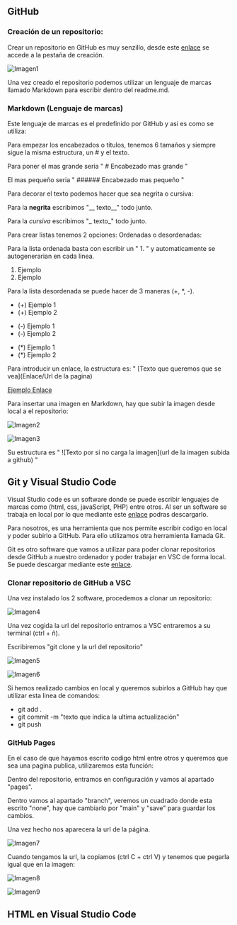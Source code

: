 
## GitHub

### Creación de un repositorio:
Crear un repositorio en GitHub es muy senzillo, desde este [enlace](https://github.com/new) se accede a la pestaña de creación.

![Imagen1](https://github.com/ChristianMonrabal/Documentacion_MP4_UF1_MonrabalDonisChristian/blob/main/1.png?raw=true)

Una vez creado el repositorio podemos utilizar un lenguaje de marcas llamado Markdown para escribir dentro del readme.md.

### Markdown (Lenguaje de marcas)
Este lenguaje de marcas es el predefinido por GitHub y asi es como se utiliza:

Para empezar los encabezados o títulos, tenemos 6 tamaños y siempre sigue la misma estructura, un # y el texto.

Para poner el mas grande seria " # Encabezado mas grande "

El mas pequeño seria " ###### Encabezado mas pequeño "

Para decorar el texto podemos hacer que sea negrita o cursiva:

Para la __negrita__ escribimos "__ texto__" todo junto.

Para la _cursiva_ escribimos "_ texto_" todo junto.

Para crear listas tenemos 2 opciones: Ordenadas o desordenadas:

Para la lista ordenada basta con escribir un " 1. " y automaticamente se autogenerarian en cada linea.
1. Ejemplo 
2. Ejemplo 

Para la lista desordenada se puede hacer de 3 maneras (+, *, -).
+ (+) Ejemplo 1
+ (+) Ejemplo 2
- (-) Ejemplo 1
- (-) Ejemplo 2
* (*) Ejemplo 1
* (*) Ejemplo 2

Para introducir un enlace, la estructura es: " [Texto que queremos que se vea](Enlace/Url de la pagina)

[Ejemplo Enlace](https://github.com/ChristianMonrabal?tab=repositories)

Para insertar una imagen en Markdown, hay que subir la imagen desde local a el repositorio:

![Imagen2](https://github.com/ChristianMonrabal/Documentacion_MP4_UF1_MonrabalDonisChristian/blob/main/2.png?raw=true)

![Imagen3](https://github.com/ChristianMonrabal/Documentacion_MP4_UF1_MonrabalDonisChristian/blob/main/3.png?raw=true)

Su estructura es " ![Texto por si no carga la imagen](url de la imagen subida a github) "

## Git y Visual Studio Code

Visual Studio code es un software donde se puede escribir lenguajes de marcas como (html, css, javaScript, PHP) entre otros. Al ser un software se trabaja en local por lo que mediante este [enlace](https://code.visualstudio.com/download) podras descargarlo.

Para nosotros, es una herramienta que nos permite escribir codigo en local y poder subirlo a GitHub. Para ello utilizamos otra herramienta llamada Git.

Git es otro software que vamos a utilizar para poder clonar repositorios desde GitHub a nuestro ordenador y poder trabajar en VSC de forma local. Se puede descargar mediante este [enlace](https://git-scm.com/downloads).

### Clonar repositorio de GitHub a VSC

Una vez instalado los 2 software, procedemos a clonar un repositorio:

![Imagen4](https://github.com/ChristianMonrabal/Documentacion_MP4_UF1_MonrabalDonisChristian/blob/main/4.png?raw=true)

Una vez cogida la url del repositorio entramos a VSC entraremos a su terminal (ctrl + ñ).

Escribiremos "git clone y la url del repositorio"

![Imagen5](https://github.com/ChristianMonrabal/Documentacion_MP4_UF1_MonrabalDonisChristian/blob/main/5.png?raw=true)

![Imagen6](https://github.com/ChristianMonrabal/Documentacion_MP4_UF1_MonrabalDonisChristian/blob/main/6.png?raw=true)

Si hemos realizado cambios en local y queremos subirlos a GitHub hay que utilizar esta linea de comandos:
- git add .
- git commit -m "texto que indica la ultima actualización"
- git push

### GitHub Pages
En el caso de que hayamos escrito codigo html entre otros y queremos que sea una pagina publica, utilizaremos esta función:

Dentro del repositorio, entramos en configuración y vamos al apartado "pages".

Dentro vamos al apartado "branch", veremos un cuadrado donde esta escrito "none", hay que cambiarlo por "main" y "save" para guardar los cambios.

Una vez hecho nos aparecera la url de la página.

![Imagen7](https://github.com/ChristianMonrabal/Documentacion_MP4_UF1_MonrabalDonisChristian/blob/main/7.png?raw=true)

Cuando tengamos la url, la copiamos (ctrl C + ctrl V) y tenemos que pegarla igual que en la imagen:

![Imagen8](https://github.com/ChristianMonrabal/Documentacion_MP4_UF1_MonrabalDonisChristian/blob/main/8.png?raw=true)

![Imagen9](https://github.com/ChristianMonrabal/Documentacion_MP4_UF1_MonrabalDonisChristian/blob/main/9.png?raw=true)

## HTML en Visual Studio Code

